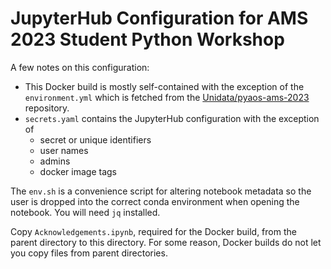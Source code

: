 # JupyterHub Configuration for AMS 2023 Student Python Workshop

A few notes on this configuration:

- This Docker build is mostly self-contained with the exception of the `environment.yml` which is fetched from the [Unidata/pyaos-ams-2023](http://github.com/Unidata/pyaos-ams-2023) repository.
- `secrets.yaml` contains the JupyterHub configuration with the exception of
  - secret or unique identifiers
  - user names
  - admins
  - docker image tags

The `env.sh` is a convenience script for altering notebook metadata so the user is dropped into the correct conda environment when opening the notebook. You will need `jq` installed.

Copy `Acknowledgements.ipynb`, required for the Docker build, from the parent directory to this directory. For some reason, Docker builds do not let you copy files from parent directories.
